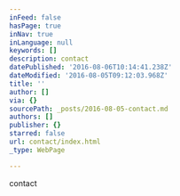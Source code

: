 ```yaml
---
inFeed: false
hasPage: true
inNav: true
inLanguage: null
keywords: []
description: contact
datePublished: '2016-08-06T10:14:41.238Z'
dateModified: '2016-08-05T09:12:03.968Z'
title: ''
author: []
via: {}
sourcePath: _posts/2016-08-05-contact.md
authors: []
publisher: {}
starred: false
url: contact/index.html
_type: WebPage

---
```

contact